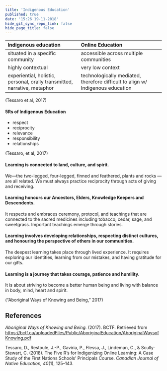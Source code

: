 ```yaml
---
title: 'Indigenous Education'
published: true
date: '15:26 19-11-2018'
hide_git_sync_repo_link: false
hide_page_title: false
---
```


| Indigenous education | Online Education |
| :--- | :---|
| situated in a specific community | accessible across multiple communities  |
| highly contextual   | very low context  |
| experiential, holistic, personal, orally transmitted, narrative, metaphor   | technologically mediated, therefore difficult to align w/ Indigenous education  |

(Tessaro et al, 2017)

#### 5Rs of Indigenous Education
  - respect
  - reciprocity
  - relevance
  - responsibility
  - relationships

  (Tessaro, et al, 2017)

#### Learning is connected to land, culture, and spirit.
We—the two-legged, four-legged, finned and feathered, plants and rocks —are all related.
We must always practice reciprocity through acts of giving and receiving.

#### Learning honours our Ancestors, Elders, Knowledge Keepers and Descendents.
It respects and embraces ceremony, protocol, and teachings that are connected to the sacred medicines including tobacco, cedar, sage, and sweetgrass.
Important teachings emerge through stories.

#### Learning involves developing relationships, respecting distinct cultures, and honouring the perspective of others in our communities.
The deepest learning takes place through lived experience. It requires exploring our identities, learning from our mistakes, and having gratitude for our gifts.

#### Learning is a journey that takes courage, patience and humility.
It is about striving to become a better human being and living with balance in body, mind, heart and spirit.

(“Aboriginal Ways of Knowing and Being,” 2017)



## References

*Aboriginal Ways of Knowing and Being.* (2017). BCTF. Retrieved from https://bctf.ca/uploadedFiles/Public/AboriginalEducation/AboriginalWaysofKnowing.pdf

Tessaro, D., Restoule, J.-P., Gaviria, P., Flessa, J., Lindeman, C., & Scully-Stewart, C. (2018). The Five R’s for Indigenizing Online Learning: A Case Study of the First Nations Schools’ Principals Course. *Canadian Journal of Native Education, 40*(1), 125–143.
